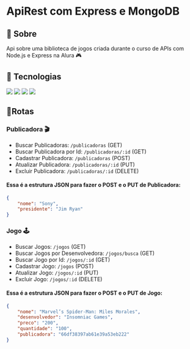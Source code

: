 <h1>ApiRest com Express e MongoDB</h1>

<h2>🔖 Sobre</h2>
<p>Api sobre uma biblioteca de jogos criada durante o curso de APIs com Node.js e Express na Alura 🎮</p>

<h2> 🚀 Tecnologias </h2>
<div>
  <img src="https://img.shields.io/badge/JavaScript-F7DF1E?style=for-the-badge&logo=javascript&logoColor=black">
  <img src="https://img.shields.io/badge/Node.js-43853D?style=for-the-badge&logo=node.js&logoColor=white">
  <img src= "https://img.shields.io/badge/Express.js-404D59?style=for-the-badge">
  <img src= "https://img.shields.io/badge/MongoDB-4EA94B?style=for-the-badge&logo=mongodb&logoColor=white">
</div>

<h2> 🧭Rotas </h2>

<h3> Publicadora 🎬</h3>

- Buscar Publicadoras: `/publicadoras` (GET)
- Buscar Publicadora por Id: `/publicadoras/:id` (GET)
- Cadastrar Publicadora: `/publicadoras` (POST)
- Atualizar Publicadora: `/publicadoras/:id` (PUT)
- Excluir Publicadora: `/publicadoras/:id` (DELETE)

<h4>Essa é a estrutura JSON para fazer o POST e o PUT de Publicadora:</h4>

```json
{
    "nome": "Sony",
    "presidente": "Jim Ryan"
}
```

<h3> Jogo 🕹️</h3>

- Buscar Jogos: `/jogos` (GET)
- Buscar Jogos por Desenvolvedora: `/jogos/busca` (GET)
- Buscar Jogo por Id: `/jogos/:id` (GET)
- Cadastrar Jogo: `/jogos` (POST)
- Atualizar Jogo: `/jogos/:id` (PUT)
- Excluir Jogo: `/jogos/:id` (DELETE)

<h4>Essa é a estrutura JSON para fazer o POST e o PUT de Jogo:</h4>

```json
{
    "nome": "Marvel’s Spider-Man: Miles Morales",
    "desenvolvedor": "Insomniac Games",
    "preco": "200",
    "quantidade": "100",
    "publicadora": "66df38397ab61e39a53eb222"
}
```